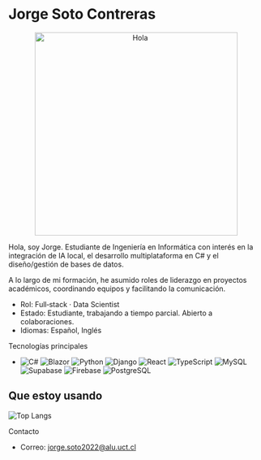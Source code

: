# Jorge Soto Contreras

<div align="center">
  <img src="https://i.imgur.com/mTlCI1N.gif" alt="Hola" width="400"/>
</div>

Hola, soy Jorge. Estudiante de Ingeniería en Informática con interés en la integración de IA local, el desarrollo multiplataforma en C# y el diseño/gestión de bases de datos.

A lo largo de mi formación, he asumido roles de liderazgo en proyectos académicos, coordinando equipos y facilitando la comunicación.

- Rol: Full‑stack · Data Scientist  
- Estado: Estudiante, trabajando a tiempo parcial. Abierto a colaboraciones.  
- Idiomas: Español, Inglés

Tecnologías principales
- ![C#](https://img.shields.io/badge/C%23-239120?style=flat&logo=c-sharp&logoColor=white) ![Blazor](https://img.shields.io/badge/Blazor-512BD4?style=flat&logo=dotnet&logoColor=white) ![Python](https://img.shields.io/badge/Python-3776AB?style=flat&logo=python&logoColor=white) ![Django](https://img.shields.io/badge/Django-092E20?style=flat&logo=django&logoColor=white) ![React](https://img.shields.io/badge/React-20232A?style=flat&logo=react&logoColor=61DAFB) ![TypeScript](https://img.shields.io/badge/TypeScript-3178C6?style=flat&logo=typescript&logoColor=white) ![MySQL](https://img.shields.io/badge/MySQL-003B57?style=flat&logo=mysql&logoColor=white)
![Supabase](https://img.shields.io/badge/Supabase-3ECF8E?style=flat&logo=supabase&logoColor=white) ![Firebase](https://img.shields.io/badge/Firebase-FFCA28?style=flat&logo=firebase&logoColor=black) ![PostgreSQL](https://img.shields.io/badge/PostgreSQL-336791?style=flat&logo=postgresql&logoColor=white)

## Que estoy usando
![Top Langs](https://github-readme-stats.vercel.app/api/top-langs/?username=Linich14&hide_progress=true)

Contacto
- Correo: [jorge.soto2022@alu.uct.cl](mailto:jorge.soto2022@alu.uct.cl)


